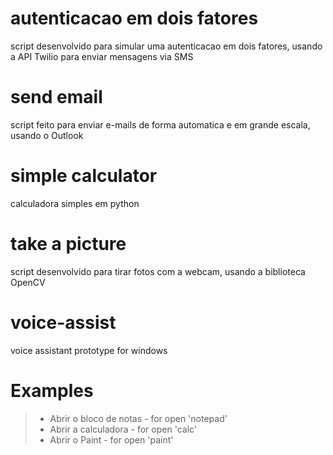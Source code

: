# autenticacao em dois fatores
script desenvolvido para simular uma autenticacao em dois fatores, usando a API Twilio para enviar mensagens via SMS  

# send email
script feito para enviar e-mails de forma automatica e em grande escala, usando o Outlook

# simple calculator
calculadora simples em python  

# take a picture
script desenvolvido para tirar fotos com a webcam, usando a biblioteca OpenCV

# voice-assist
voice assistant prototype for windows

# Examples  
> - Abrir o bloco de notas - for open 'notepad'
> - Abrir a calculadora - for open 'calc'
> - Abrir o Paint - for open 'paint'
